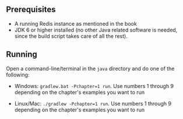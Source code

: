 ## Prerequisites

* A running Redis instance as mentioned in the book
* JDK 6 or higher installed (no other Java related software is needed, since the build script takes care of all the rest). 

## Running

Open a command-line/terminal in the `java` directory and do one of the following: 

* Windows: 
    `gradlew.bat -Pchapter=1 run`. Use numbers 1 through 9 depending on the chapter's  examples you want to run
      
* Linux/Mac: 
    `./gradlew -Pchapter=1 run`. Use numbers 1 through 9 depending on the chapter's  examples you want to run
